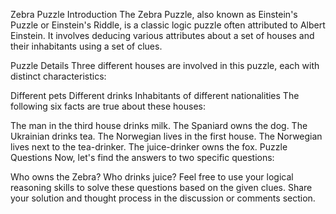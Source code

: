 Zebra Puzzle
Introduction
The Zebra Puzzle, also known as Einstein's Puzzle or Einstein's Riddle, is a classic logic puzzle often attributed to Albert Einstein. It involves deducing various attributes about a set of houses and their inhabitants using a set of clues.

Puzzle Details
Three different houses are involved in this puzzle, each with distinct characteristics:

Different pets
Different drinks
Inhabitants of different nationalities
The following six facts are true about these houses:

The man in the third house drinks milk.
The Spaniard owns the dog.
The Ukrainian drinks tea.
The Norwegian lives in the first house.
The Norwegian lives next to the tea-drinker.
The juice-drinker owns the fox.
Puzzle Questions
Now, let's find the answers to two specific questions:

Who owns the Zebra?
Who drinks juice?
Feel free to use your logical reasoning skills to solve these questions based on the given clues. Share your solution and thought process in the discussion or comments section.
